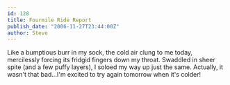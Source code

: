 ```yaml
---
id: 128
title: Fourmile Ride Report
publish_date: "2006-11-27T23:44:00Z"
author: Steve
---
```

Like a bumptious burr in my sock, the cold air clung to me today, mercilessly forcing its fridgid fingers down my throat. Swaddled in sheer spite (and a few puffy layers), I soloed my way up just the same. Actually, it wasn't that bad...I'm excited to try again tomorrow when it's colder!
